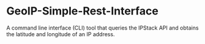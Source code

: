 # GeoIP-Simple-Rest-Interface
A command line interface (CLI) tool that queries the IPStack API and obtains the latitude and longitude of an IP address.

